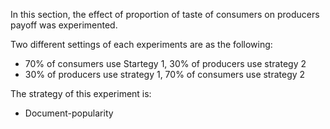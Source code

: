 In this section, the effect of proportion of taste of consumers on producers payoff was experimented.  

Two different settings of each experiments are as the following:

+ 70% of consumers use Startegy 1, 30% of producers use strategy 2
+ 30% of producers use strategy 1, 70% of consumers use strategy 2

The strategy of this experiment is: 
+ Document-popularity
